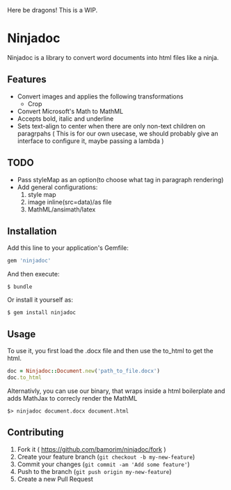 Here be dragons! This is a WIP.

# Ninjadoc

Ninjadoc is a library to convert word documents into html files like a ninja.

## Features

* Convert images and applies the following transformations
  * Crop
* Convert Microsoft's Math to MathML
* Accepts bold, italic and underline
* Sets text-align to center when there are only non-text children on paragrpahs ( This is for our own usecase, we should probably give an interface to configure it, maybe passing a lambda )

## TODO

* Pass styleMap as an option(to choose what tag in paragraph rendering)
* Add general configurations:
  1. style map
  2. image inline(src=data)/as file
  3. MathML/ansimath/latex

## Installation

Add this line to your application's Gemfile:

```ruby
gem 'ninjadoc'
```

And then execute:

    $ bundle

Or install it yourself as:

    $ gem install ninjadoc

## Usage

To use it, you first load the .docx file and then use the to_html to get the html.

```ruby
doc = Ninjadoc::Document.new('path_to_file.docx')
doc.to_html
```

Alternativly, you can use our binary, that wraps inside a html boilerplate and adds MathJax to correcly render the MathML

    $> ninjadoc document.docx document.html

## Contributing

1. Fork it ( https://github.com/bamorim/ninjadoc/fork )
2. Create your feature branch (`git checkout -b my-new-feature`)
3. Commit your changes (`git commit -am 'Add some feature'`)
4. Push to the branch (`git push origin my-new-feature`)
5. Create a new Pull Request
